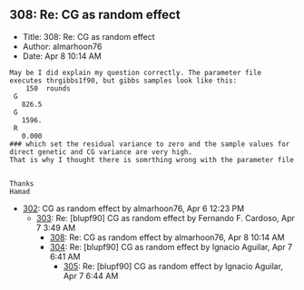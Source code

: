 ## 308: Re: CG as random effect

- Title: 308: Re: CG as random effect
- Author: almarhoon76
- Date: Apr 8 10:14 AM
```
May be I did explain my question correctly. The parameter file executes thrgibbs1f90, but gibbs samples look like this:
	150  rounds
 G
   826.5
 G
   1596.
 R
   0.000
### which set the residual variance to zero and the sample values for direct genetic and CG variance are very high.
That is why I thought there is somrthing wrong with the parameter file


Thanks
Hamad
```

- [302](0302.md): CG as random effect by almarhoon76, Apr 6 12:23 PM
    - [303](0303.md): Re: [blupf90] CG as random effect by Fernando F. Cardoso, Apr 7 3:49 AM
        - [308](0308.md): Re: CG as random effect by almarhoon76, Apr 8 10:14 AM
        - [304](0304.md): Re: [blupf90] CG as random effect by Ignacio Aguilar, Apr 7 6:41 AM
            - [305](0305.md): Re: [blupf90] CG as random effect by Ignacio Aguilar, Apr 7 6:44 AM
